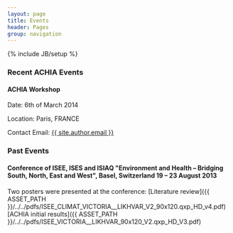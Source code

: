```yaml
---
layout: page
title: Events 
header: Pages
group: navigation
---
```

{% include JB/setup %}

### Recent ACHIA Events

#### ACHIA Workshop

Date: 6th of March 2014 

Location: Paris, FRANCE 

Contact Email: <a href="mailto:{{ site.author.email }}">{{ site.author.email }}</a>

### Past Events

#### Conference of ISEE, ISES and ISIAQ "Environment and Health – Bridging South, North, East and West", Basel, Switzerland 19 – 23 August 2013

Two posters were presented at the conference: 
[Literature review]({{ ASSET_PATH }}/../../pdfs/ISEE_CLIMAT_VICTORIA__LIKHVAR_V2_90x120.qxp_HD_v4.pdf)
[ACHIA initial results]({{ ASSET_PATH }}/../../pdfs/ISEE_VICTORIA__LIKHVAR_90x120_V2.qxp_HD_V3.pdf)
